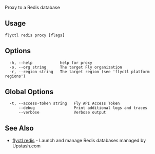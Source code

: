 Proxy to a Redis database

## Usage
~~~
flyctl redis proxy [flags]
~~~

## Options

~~~
  -h, --help            help for proxy
  -o, --org string      The target Fly organization
  -r, --region string   The target region (see 'flyctl platform regions')
~~~

## Global Options

~~~
  -t, --access-token string   Fly API Access Token
      --debug                 Print additional logs and traces
      --verbose               Verbose output
~~~

## See Also

* [flyctl redis](/docs/flyctl/redis/)	 - Launch and manage Redis databases managed by Upstash.com

